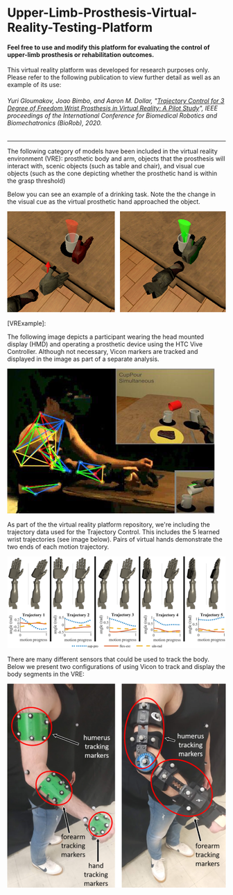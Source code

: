 # Upper-Limb-Prosthesis-Virtual-Reality-Testing-Platform
#### Feel free to use and modify this platform for evaluating the control of upper-limb prosthesis or rehabilitation outcomes.

This virtual reality platform was developed for research purposes only. Please refer to the following publication to view further detail as well as an example of its use:

###### Yuri Gloumakov, Joao Bimbo, and Aaron M. Dollar, "[Trajectory Control for 3 Degree of Freedom Wrist Prosthesis in Virtual Reality: A Pilot Study](https://www.eng.yale.edu/grablab/pubs/Gloumakov_BIOROB2020.pdf)", *IEEE proceedings of the International Conference for Biomedical Robotics and Biomechatronics (BioRob)*, 2020.

-----------

The following category of models have been included in the virtual reality environment (VRE): prosthetic body and arm, objects that the prosthesis will interact with, scenic objects (such as table and chair), and visual cue objects (such as the cone depicting whether the prosthetic hand is within the grasp threshold)

Below you can see an example of a drinking task. Note the the change in the visual cue as the virtual prosthetic hand approached the object.

![alt text](VR_reach_crop.png "VRE example")

[VRExample]: 


The following image depicts a participant wearing the head mounted display (HMD) and operating a prosthetic device using the HTC Vive Controller. Although not necessary, Vicon markers are tracked and displayed in the image as part of a separate analysis.

![alt text](https://github.com/ygCoder/Upper-Limb-Prosthesis-Virtual-Reality-Testing-Platform/blob/main/splash2.jpg "Participant Figure")


As part of the the virtual reality platform repository, we're including the trajectory data used for the Trajectory Control. This includes the 5 learned wrist trajectories (see image below). Pairs of virtual hands demonstrate the two ends of each motion trajectory.

![alt text](https://github.com/ygCoder/Upper-Limb-Prosthesis-Virtual-Reality-Testing-Platform/blob/main/traj_wrist_v3.png "Participant Figure")

There are many different sensors that could be used to track the body. Below we present two configurations of using Vicon to track and display the body segments in the VRE:

![alt text](https://github.com/ygCoder/Upper-Limb-Prosthesis-Virtual-Reality-Testing-Platform/blob/main/Marker_arm.png "Participant Figure")
